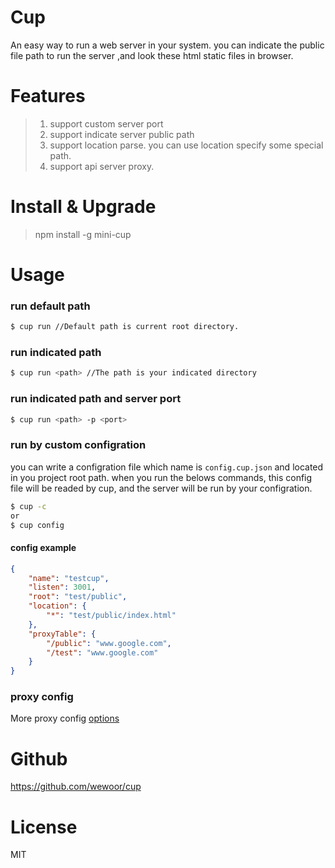 # Cup
An easy way to run a web server in your system. you can indicate the public file path to run the server ,and look these html static files in browser.

# Features
> 1. support custom server port
> 2. support indicate server public path
> 3. support location parse. you can use location specify some special path.
> 4. support api server proxy.

# Install & Upgrade

> npm install -g mini-cup 

# Usage

### run default path

```bash
$ cup run //Default path is current root directory. 
```

### run indicated path

```bash
$ cup run <path> //The path is your indicated directory
```

### run indicated path and server port

```bash
$ cup run <path> -p <port>
```

### run by custom configration
you can write a configration file which name is `config.cup.json` and located in you project root path. when you run the belows commands, this config file will be readed by cup, and the server will be run by your configration.

```bash
$ cup -c
or
$ cup config
```

#### config example
```json
{
    "name": "testcup",
    "listen": 3001,
    "root": "test/public",
    "location": {
        "*": "test/public/index.html"
    },
    "proxyTable": {
        "/public": "www.google.com",
        "/test": "www.google.com"
    }
}
```

### proxy config
More proxy config [options](https://github.com/chimurai/http-proxy-middleware)

# Github

https://github.com/wewoor/cup

# License

MIT
